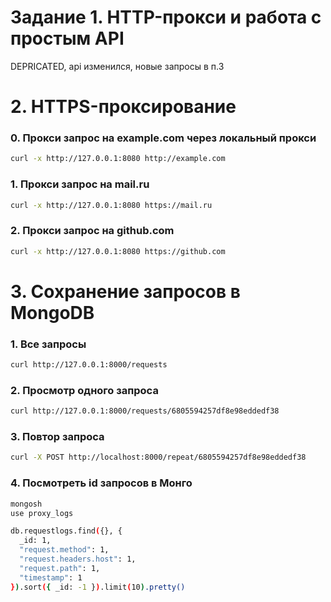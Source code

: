 # Задание 1. HTTP-прокси и работа с простым API

DEPRICATED, api изменился, новые запросы в п.3

# 2. HTTPS-проксирование

### 0. Прокси запрос на example.com через локальный прокси

```bash
curl -x http://127.0.0.1:8080 http://example.com
```

### 1. Прокси запрос на mail.ru

```bash
curl -x http://127.0.0.1:8080 https://mail.ru
```

### 2. Прокси запрос на github.com

```bash
curl -x http://127.0.0.1:8080 https://github.com
```

# 3. Сохранение запросов в MongoDB

### 1. Все запросы

```bash
curl http://127.0.0.1:8000/requests
```

### 2. Просмотр одного запроса

```bash
curl http://127.0.0.1:8000/requests/6805594257df8e98eddedf38
```

### 3. Повтор запроса

```bash
curl -X POST http://localhost:8000/repeat/6805594257df8e98eddedf38
```

### 4. Посмотреть id запросов в Монго

```bash
mongosh
use proxy_logs

db.requestlogs.find({}, {
  _id: 1,
  "request.method": 1,
  "request.headers.host": 1,
  "request.path": 1,
  "timestamp": 1
}).sort({ _id: -1 }).limit(10).pretty()
```
